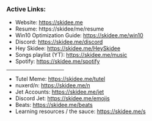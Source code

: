 ### Active Links: 

- Website: https://skidee.me
- Resume: https://skidee/me/resume
- Win10 Optimization Guide: https://skidee.me/win10
- Discord: https://skidee.me/discord
- Hey Skidee: https://skidee.me/HeySkidee
- Songs playlist (YT): https://skidee.me/music
- Spotify: https://skidee.me/spotify

<hr width="30%">

- Tutel Meme: https://skidee.me/tutel
- nuxerd/n: https://skidee.me/n
- Jet Accounts: https://skidee.me/jet
- Discord Jet: https://skidee.me/emojis
- Beats: https://skidee.me/beats
- Learning resources / the sauce: https://skidee.me/s
